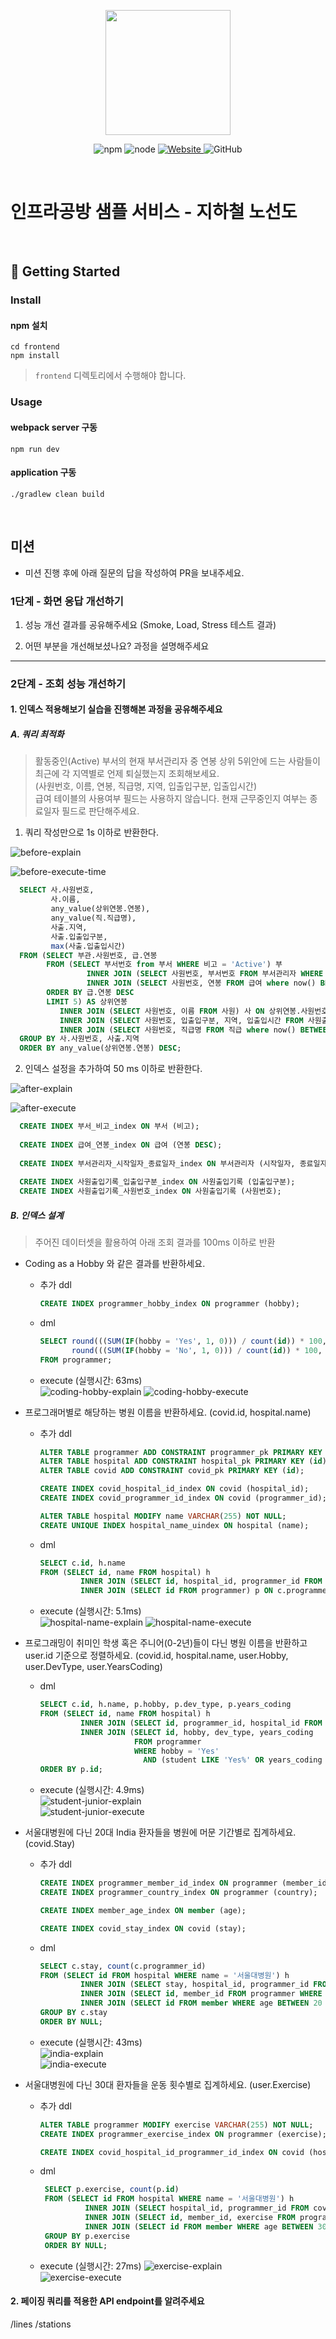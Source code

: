 <p align="center">
    <img width="200px;" src="https://raw.githubusercontent.com/woowacourse/atdd-subway-admin-frontend/master/images/main_logo.png"/>
</p>
<p align="center">
  <img alt="npm" src="https://img.shields.io/badge/npm-%3E%3D%205.5.0-blue">
  <img alt="node" src="https://img.shields.io/badge/node-%3E%3D%209.3.0-blue">
  <a href="https://edu.nextstep.camp/c/R89PYi5H" alt="nextstep atdd">
    <img alt="Website" src="https://img.shields.io/website?url=https%3A%2F%2Fedu.nextstep.camp%2Fc%2FR89PYi5H">
  </a>
  <img alt="GitHub" src="https://img.shields.io/github/license/next-step/atdd-subway-service">
</p>

<br>

# 인프라공방 샘플 서비스 - 지하철 노선도

<br>

## 🚀 Getting Started

### Install
#### npm 설치
```
cd frontend
npm install
```
> `frontend` 디렉토리에서 수행해야 합니다.

### Usage
#### webpack server 구동
```
npm run dev
```
#### application 구동
```
./gradlew clean build
```
<br>

## 미션

* 미션 진행 후에 아래 질문의 답을 작성하여 PR을 보내주세요.

### 1단계 - 화면 응답 개선하기
1. 성능 개선 결과를 공유해주세요 (Smoke, Load, Stress 테스트 결과)

2. 어떤 부분을 개선해보셨나요? 과정을 설명해주세요

---

### 2단계 - 조회 성능 개선하기

#### 1. 인덱스 적용해보기 실습을 진행해본 과정을 공유해주세요  
   
##### A. 쿼리 최적화

> 활동중인(Active) 부서의 현재 부서관리자 중 연봉 상위 5위안에 드는 사람들이 최근에 각 지역별로 언제 퇴실했는지 조회해보세요.    
(사원번호, 이름, 연봉, 직급명, 지역, 입출입구분, 입출입시간)  
급여 테이블의 사용여부 필드는 사용하지 않습니다. 현재 근무중인지 여부는 종료일자 필드로 판단해주세요.

1. 쿼리 작성만으로 1s 이하로 반환한다.  

![before-explain](images/optimization/before-explain.png)

![before-execute-time](images/optimization/before-execute.png)  
  
```sql 
  SELECT 사.사원번호,
         사.이름,
         any_value(상위연봉.연봉),
         any_value(직.직급명),
         사출.지역,
         사출.입출입구분,
         max(사출.입출입시간)
  FROM (SELECT 부관.사원번호, 급.연봉
        FROM (SELECT 부서번호 from 부서 WHERE 비고 = 'Active') 부
                 INNER JOIN (SELECT 사원번호, 부서번호 FROM 부서관리자 WHERE now() BETWEEN 시작일자 AND 종료일자) 부관 ON 부.부서번호 = 부관.부서번호
                 INNER JOIN (SELECT 사원번호, 연봉 FROM 급여 where now() BETWEEN 시작일자 AND 종료일자) 급 ON 부관.사원번호 = 급.사원번호
        ORDER BY 급.연봉 DESC
        LIMIT 5) AS 상위연봉
           INNER JOIN (SELECT 사원번호, 이름 FROM 사원) 사 ON 상위연봉.사원번호 = 사.사원번호
           INNER JOIN (SELECT 사원번호, 입출입구분, 지역, 입출입시간 FROM 사원출입기록 WHERE 사원출입기록.입출입구분 = 'O') 사출 ON 상위연봉.사원번호 = 사출.사원번호
           INNER JOIN (SELECT 사원번호, 직급명 FROM 직급 where now() BETWEEN 시작일자 AND 종료일자) 직 ON 상위연봉.사원번호 = 직.사원번호
  GROUP BY 사.사원번호, 사출.지역
  ORDER BY any_value(상위연봉.연봉) DESC;
```

2. 인덱스 설정을 추가하여 50 ms 이하로 반환한다.

![after-explain](images/optimization/after-explain.png)

![after-execute](images/optimization/after-execute.png)

  ```sql
    CREATE INDEX 부서_비고_index ON 부서 (비고);
    
    CREATE INDEX 급여_연봉_index ON 급여 (연봉 DESC);
    
    CREATE INDEX 부서관리자_시작일자_종료일자_index ON 부서관리자 (시작일자, 종료일자);
    
    CREATE INDEX 사원출입기록_입출입구분_index ON 사원출입기록 (입출입구분);
    CREATE INDEX 사원출입기록_사원번호_index ON 사원출입기록 (사원번호);
  ```

##### B. 인덱스 설계

> 주어진 데이터셋을 활용하여 아래 조회 결과를 100ms 이하로 반환

- Coding as a Hobby 와 같은 결과를 반환하세요.  
  - 추가 ddl
    ```sql 
    CREATE INDEX programmer_hobby_index ON programmer (hobby);
    ```
  - dml  
    ```sql 
    SELECT round(((SUM(IF(hobby = 'Yes', 1, 0))) / count(id)) * 100, 1) as 'Yes',
           round(((SUM(IF(hobby = 'No', 1, 0))) / count(id)) * 100, 1)  as 'No'
    FROM programmer;
    ```
  - execute (실행시간: 63ms)   
    ![coding-hobby-explain](images/index-design/coding-hobby-explain.png)
    ![coding-hobby-execute](images/index-design/coding-hobby-execute.png)
    

- 프로그래머별로 해당하는 병원 이름을 반환하세요. (covid.id, hospital.name)
  
  - 추가 ddl
    ```sql 
    ALTER TABLE programmer ADD CONSTRAINT programmer_pk PRIMARY KEY (id);
    ALTER TABLE hospital ADD CONSTRAINT hospital_pk PRIMARY KEY (id);
    ALTER TABLE covid ADD CONSTRAINT covid_pk PRIMARY KEY (id);
    
    CREATE INDEX covid_hospital_id_index ON covid (hospital_id);
    CREATE INDEX covid_programmer_id_index ON covid (programmer_id);
    
    ALTER TABLE hospital MODIFY name VARCHAR(255) NOT NULL;
    CREATE UNIQUE INDEX hospital_name_uindex ON hospital (name);
    ```
  - dml
    ```sql
    SELECT c.id, h.name
    FROM (SELECT id, name FROM hospital) h
             INNER JOIN (SELECT id, hospital_id, programmer_id FROM covid) c ON h.id = c.hospital_id
             INNER JOIN (SELECT id FROM programmer) p ON c.programmer_id = p.id;
    ```
  - execute (실행시간: 5.1ms)   
    ![hospital-name-explain](images/index-design/hospital-name-explain.png)
    ![hospital-name-execute](images/index-design/hospital-name-execute.png)
    
- 프로그래밍이 취미인 학생 혹은 주니어(0-2년)들이 다닌 병원 이름을 반환하고 user.id 기준으로 정렬하세요. (covid.id, hospital.name, user.Hobby, user.DevType, user.YearsCoding)

  - dml
    ```sql
    SELECT c.id, h.name, p.hobby, p.dev_type, p.years_coding 
    FROM (SELECT id, name FROM hospital) h 
             INNER JOIN (SELECT id, programmer_id, hospital_id FROM covid) c ON c.hospital_id = h.id 
             INNER JOIN (SELECT id, hobby, dev_type, years_coding 
                         FROM programmer 
                         WHERE hobby = 'Yes' 
                           AND (student LIKE 'Yes%' OR years_coding = '0-2 years')) p ON p.id = c.programmer_id 
    ORDER BY p.id; 
    ```
  - execute (실행시간: 4.9ms)   
    ![student-junior-explain](images/index-design/student-junior-explain.png)  
    ![student-junior-execute](images/index-design/student-junior-execute.png)

- 서울대병원에 다닌 20대 India 환자들을 병원에 머문 기간별로 집계하세요. (covid.Stay)

  - 추가 ddl
    ```sql 
    CREATE INDEX programmer_member_id_index ON programmer (member_id);
    CREATE INDEX programmer_country_index ON programmer (country);
    
    CREATE INDEX member_age_index ON member (age);
    
    CREATE INDEX covid_stay_index ON covid (stay);
    ```
  - dml
    ```sql
    SELECT c.stay, count(c.programmer_id)
    FROM (SELECT id FROM hospital WHERE name = '서울대병원') h
             INNER JOIN (SELECT stay, hospital_id, programmer_id FROM covid) c ON c.hospital_id = h.id
             INNER JOIN (SELECT id, member_id FROM programmer WHERE country = 'India') p ON p.id = c.programmer_id
             INNER JOIN (SELECT id FROM member WHERE age BETWEEN 20 AND 29) m ON p.member_id = m.id
    GROUP BY c.stay
    ORDER BY NULL;
    ```
  - execute (실행시간: 43ms)   
    ![india-explain](images/index-design/india-explain.png)  
    ![india-execute](images/index-design/india-execute.png)

- 서울대병원에 다닌 30대 환자들을 운동 횟수별로 집계하세요. (user.Exercise)

  - 추가 ddl
    ```sql 
    ALTER TABLE programmer MODIFY exercise VARCHAR(255) NOT NULL;
    CREATE INDEX programmer_exercise_index ON programmer (exercise);
    
    CREATE INDEX covid_hospital_id_programmer_id_index ON covid (hospital_id, programmer_id);
    ```
  - dml
    ```sql
     SELECT p.exercise, count(p.id)
     FROM (SELECT id FROM hospital WHERE name = '서울대병원') h
              INNER JOIN (SELECT hospital_id, programmer_id FROM covid) c ON c.hospital_id = h.id
              INNER JOIN (SELECT id, member_id, exercise FROM programmer) p ON p.id = c.programmer_id
              INNER JOIN (SELECT id FROM member WHERE age BETWEEN 30 AND 39) m ON p.member_id = m.id
     GROUP BY p.exercise
     ORDER BY NULL;
    ```
  - execute (실행시간: 27ms)
    ![exercise-explain](images/index-design/exercise-explain.png)  
    ![exercise-execute](images/index-design/exercise-execute.png)

#### 2. 페이징 쿼리를 적용한 API endpoint를 알려주세요
/lines
/stations
